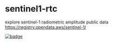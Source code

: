 # sentinel1-rtc
explore sentinel-1 radiometric amplitude public data
https://registry.opendata.aws/sentinel-1/

[![badge](https://img.shields.io/static/v1.svg?logo=Jupyter&label=Pangeo+Binder&message=AWS+us-west-2&color=orange)](https://aws-uswest2-binder.pangeo.io/v2/gh/pangeo-data/notebook-binder/2020.09.13?urlpath=git-pull%3Frepo%3Dhttps%253A%252F%252Fgithub.com%252Fscottyhq%252Fsentinel1-rtc%26urlpath%3Dlab%252Ftree%252Fsentinel1-rtc%252F%26branch%3Dmain)
